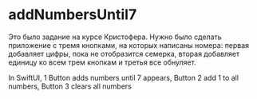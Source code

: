 # addNumbersUntil7

Это было задание на курсе Кристофера. Нужно было сделать приложение с тремя кнопками, на которых написаны номера: первая добавляет цифры, пока не 
отобразится семерка, вторая добавляет единицу ко всем трем кнопкам и третья все обнуляет.

In SwiftUI, 1 Button adds numbers until 7 appears, Button 2 add 1 to all numbers, Button 3 clears all numbers
